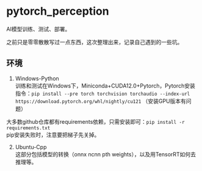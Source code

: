# pytorch_perception
AI模型训练、测试、部署。

之前只是零零散散写过一点东西，这次整理出来，记录自己遇到的一些坑。

## 环境
1. Windows-Python   
训练和测试在Windows下，Miniconda+CUDA12.0+Pytorch，Pytorch安装指令：`pip install --pre torch torchvision torchaudio --index-url https://download.pytorch.org/whl/nightly/cu121` （安装GPU版本有问题）

大多数github仓库都有requirements依赖，只需安装即可：`pip install -r requirements.txt`   
pip安装失败时，注意要把梯子先关掉。

2. Ubuntu-Cpp   
这部分包括模型的转换（onnx ncnn pth weights），以及用TensorRT如何去推理等。